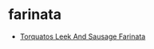 # farinata

 * [Torquatos Leek And Sausage Farinata](../../index/t/torquatos-leek-and-sausage-farinata-40034.json)
